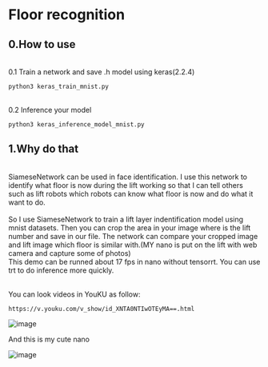 # Floor recognition

## 0.How to use

<br>0.1 Train a network and save .h model using keras(2.2.4)<br>

```python3 keras_train_mnist.py```<br>

<br>0.2 Inference your model<br>

```python3 keras_inference_model_mnist.py```<br>


## 1.Why do that
<br>
SiameseNetwork can be used in face identification. I use this network to identify what floor is now during the lift working so that I can tell others such as lift robots which robots can know what floor is now and do what it want to do.
<br>

<br>
So I use SiameseNetwork to train a lift layer indentification model using mnist datasets. Then you can crop the area in your image where is the lift number and save in our file. The network can compare your cropped image and lift image which floor is similar with.(MY nano is put on the lift with web camera and capture some of photos)
<br>
This demo can be runned about 17 fps in nano without tensorrt. You can use trt to do inference more quickly.

<br>You can look videos in YouKU as follow:<br>
```
https://v.youku.com/v_show/id_XNTA0NTIwOTEyMA==.html
```

![image](https://github.com/zhucheng725/siamesenet_keras/blob/main/result.gif)

And this is my cute nano<br>

![image](https://github.com/zhucheng725/siamesenet_keras/blob/main/nano.jpg)
